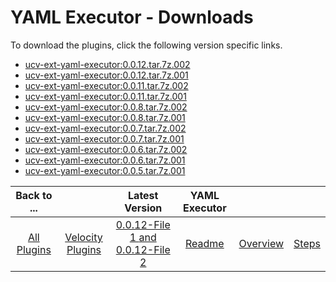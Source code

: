 
# YAML Executor - Downloads

To download the plugins, click the following version specific links.

- [ucv-ext-yaml-executor:0.0.12.tar.7z.002](https://raw.githubusercontent.com/UrbanCode/IBM-UCV-PLUGINS/main/files/ucv-ext-yaml-executor/ucv-ext-yaml-executor%3A0.0.12.tar.7z.002)
- [ucv-ext-yaml-executor:0.0.12.tar.7z.001](https://raw.githubusercontent.com/UrbanCode/IBM-UCV-PLUGINS/main/files/ucv-ext-yaml-executor/ucv-ext-yaml-executor%3A0.0.12.tar.7z.001)
- [ucv-ext-yaml-executor:0.0.11.tar.7z.002](https://raw.githubusercontent.com/UrbanCode/IBM-UCV-PLUGINS/main/files/ucv-ext-yaml-executor/ucv-ext-yaml-executor%3A0.0.11.tar.7z.002)
- [ucv-ext-yaml-executor:0.0.11.tar.7z.001](https://raw.githubusercontent.com/UrbanCode/IBM-UCV-PLUGINS/main/files/ucv-ext-yaml-executor/ucv-ext-yaml-executor%3A0.0.11.tar.7z.001)
- [ucv-ext-yaml-executor:0.0.8.tar.7z.002](https://raw.githubusercontent.com/UrbanCode/IBM-UCV-PLUGINS/main/files/ucv-ext-yaml-executor/ucv-ext-yaml-executor%3A0.0.8.tar.7z.002)
- [ucv-ext-yaml-executor:0.0.8.tar.7z.001](https://raw.githubusercontent.com/UrbanCode/IBM-UCV-PLUGINS/main/files/ucv-ext-yaml-executor/ucv-ext-yaml-executor%3A0.0.8.tar.7z.001)
- [ucv-ext-yaml-executor:0.0.7.tar.7z.002](https://raw.githubusercontent.com/UrbanCode/IBM-UCV-PLUGINS/main/files/ucv-ext-yaml-executor/ucv-ext-yaml-executor%3A0.0.7.tar.7z.002)
- [ucv-ext-yaml-executor:0.0.7.tar.7z.001](https://raw.githubusercontent.com/UrbanCode/IBM-UCV-PLUGINS/main/files/ucv-ext-yaml-executor/ucv-ext-yaml-executor%3A0.0.7.tar.7z.001)
- [ucv-ext-yaml-executor:0.0.6.tar.7z.002](https://raw.githubusercontent.com/UrbanCode/IBM-UCV-PLUGINS/main/files/ucv-ext-yaml-executor/ucv-ext-yaml-executor%3A0.0.6.tar.7z.002)
- [ucv-ext-yaml-executor:0.0.6.tar.7z.001](https://raw.githubusercontent.com/UrbanCode/IBM-UCV-PLUGINS/main/files/ucv-ext-yaml-executor/ucv-ext-yaml-executor%3A0.0.6.tar.7z.001)
- [ucv-ext-yaml-executor:0.0.5.tar.7z.001](https://raw.githubusercontent.com/UrbanCode/IBM-UCV-PLUGINS/main/files/ucv-ext-yaml-executor/ucv-ext-yaml-executor%3A0.0.5.tar.7z.001)

|Back to ...||Latest Version|YAML Executor |||
| :---: | :---: | :---: | :---: | :---: | :---: |
|[All Plugins](../../index.md)|[Velocity Plugins](../README.md)|[0.0.12-File 1 ](https://raw.githubusercontent.com/UrbanCode/IBM-UCV-PLUGINS/main/files/ucv-ext-yaml-executor/ucv-ext-yaml-executor%3A0.0.12.tar.7z.001)[and 0.0.12-File 2](https://raw.githubusercontent.com/UrbanCode/IBM-UCV-PLUGINS/main/files/ucv-ext-yaml-executor/ucv-ext-yaml-executor%3A0.0.12.tar.7z.002)|[Readme](README.md)|[Overview](overview.md)|[Steps](steps.md)|

